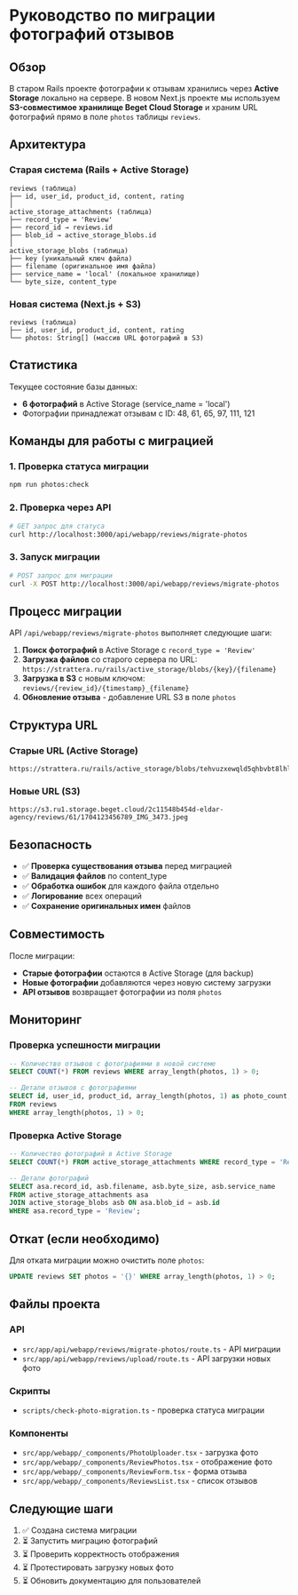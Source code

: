 # Руководство по миграции фотографий отзывов

## Обзор

В старом Rails проекте фотографии к отзывам хранились через **Active Storage** локально на сервере. В новом Next.js проекте мы используем **S3-совместимое хранилище Beget Cloud Storage** и храним URL фотографий прямо в поле `photos` таблицы `reviews`.

## Архитектура

### Старая система (Rails + Active Storage)
```
reviews (таблица)
├── id, user_id, product_id, content, rating
│
active_storage_attachments (таблица)
├── record_type = 'Review'
├── record_id → reviews.id
├── blob_id → active_storage_blobs.id
│
active_storage_blobs (таблица)
├── key (уникальный ключ файла)
├── filename (оригинальное имя файла)
├── service_name = 'local' (локальное хранилище)
└── byte_size, content_type
```

### Новая система (Next.js + S3)
```
reviews (таблица)
├── id, user_id, product_id, content, rating
└── photos: String[] (массив URL фотографий в S3)
```

## Статистика

Текущее состояние базы данных:
- **6 фотографий** в Active Storage (service_name = 'local')
- Фотографии принадлежат отзывам с ID: 48, 61, 65, 97, 111, 121

## Команды для работы с миграцией

### 1. Проверка статуса миграции
```bash
npm run photos:check
```

### 2. Проверка через API
```bash
# GET запрос для статуса
curl http://localhost:3000/api/webapp/reviews/migrate-photos
```

### 3. Запуск миграции
```bash
# POST запрос для миграции
curl -X POST http://localhost:3000/api/webapp/reviews/migrate-photos
```

## Процесс миграции

API `/api/webapp/reviews/migrate-photos` выполняет следующие шаги:

1. **Поиск фотографий** в Active Storage с `record_type = 'Review'`
2. **Загрузка файлов** со старого сервера по URL: `https://strattera.ru/rails/active_storage/blobs/{key}/{filename}`
3. **Загрузка в S3** с новым ключом: `reviews/{review_id}/{timestamp}_{filename}`
4. **Обновление отзыва** - добавление URL S3 в поле `photos`

## Структура URL

### Старые URL (Active Storage)
```
https://strattera.ru/rails/active_storage/blobs/tehvuzxewqld5qhbvbt8lhlbfmjd/IMG_3473.jpeg
```

### Новые URL (S3)
```
https://s3.ru1.storage.beget.cloud/2c11548b454d-eldar-agency/reviews/61/1704123456789_IMG_3473.jpeg
```

## Безопасность

- ✅ **Проверка существования отзыва** перед миграцией
- ✅ **Валидация файлов** по content_type
- ✅ **Обработка ошибок** для каждого файла отдельно
- ✅ **Логирование** всех операций
- ✅ **Сохранение оригинальных имен** файлов

## Совместимость

После миграции:
- **Старые фотографии** остаются в Active Storage (для backup)
- **Новые фотографии** добавляются через новую систему загрузки
- **API отзывов** возвращает фотографии из поля `photos`

## Мониторинг

### Проверка успешности миграции
```sql
-- Количество отзывов с фотографиями в новой системе
SELECT COUNT(*) FROM reviews WHERE array_length(photos, 1) > 0;

-- Детали отзывов с фотографиями
SELECT id, user_id, product_id, array_length(photos, 1) as photo_count, photos 
FROM reviews 
WHERE array_length(photos, 1) > 0;
```

### Проверка Active Storage
```sql
-- Количество фотографий в Active Storage
SELECT COUNT(*) FROM active_storage_attachments WHERE record_type = 'Review';

-- Детали фотографий
SELECT asa.record_id, asb.filename, asb.byte_size, asb.service_name
FROM active_storage_attachments asa
JOIN active_storage_blobs asb ON asa.blob_id = asb.id
WHERE asa.record_type = 'Review';
```

## Откат (если необходимо)

Для отката миграции можно очистить поле `photos`:
```sql
UPDATE reviews SET photos = '{}' WHERE array_length(photos, 1) > 0;
```

## Файлы проекта

### API
- `src/app/api/webapp/reviews/migrate-photos/route.ts` - API миграции
- `src/app/api/webapp/reviews/upload/route.ts` - API загрузки новых фото

### Скрипты
- `scripts/check-photo-migration.ts` - проверка статуса миграции

### Компоненты
- `src/app/webapp/_components/PhotoUploader.tsx` - загрузка фото
- `src/app/webapp/_components/ReviewPhotos.tsx` - отображение фото
- `src/app/webapp/_components/ReviewForm.tsx` - форма отзыва
- `src/app/webapp/_components/ReviewsList.tsx` - список отзывов

## Следующие шаги

1. ✅ Создана система миграции
2. ⏳ Запустить миграцию фотографий
3. ⏳ Проверить корректность отображения
4. ⏳ Протестировать загрузку новых фото
5. ⏳ Обновить документацию для пользователей 